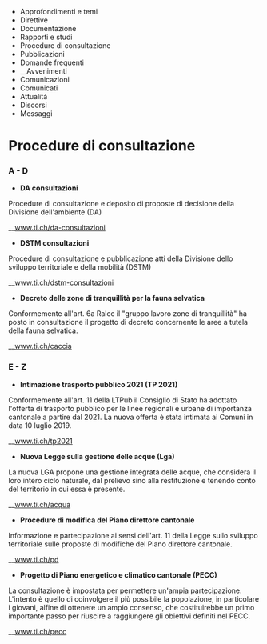   * Approfondimenti e temi
  * Direttive
  * Documentazione
  * Rapporti e studi
  * Procedure di consultazione
  * Pubblicazioni
  * Domande frequenti
  *  __Avvenimenti
  * Comunicazioni
  * Comunicati
  * Attualità
  * Discorsi
  * Messaggi

# Procedure di consultazione

### A - D

  * **DA consultazioni**

Procedure di consultazione e deposito di proposte di decisione della Divisione
dell'ambiente (DA)

__www.ti.ch/da-consultazioni

  * **DSTM consultazioni**

Procedure di consultazione e pubblicazione atti della Divisione dello sviluppo
territoriale e della mobilità (DSTM)

__www.ti.ch/dstm-consultazioni

  * **Decreto delle zone di tranquillità per la fauna selvatica**

Conformemente all'art. 6a Ralcc il "gruppo lavoro zone di tranquillità" ha
posto in consultazione il progetto di decreto concernente le aree a tutela
della fauna selvatica.

__www.ti.ch/caccia

### E - Z

  * **Intimazione trasporto pubblico 2021 (TP 2021)**

Conformemente all'art. 11 della LTPub il Consiglio di Stato ha adottato
l'offerta di trasporto pubblico per le linee regionali e urbane di importanza
cantonale a partire dal 2021. La nuova offerta è stata intimata ai Comuni in
data 10 luglio 2019.

__www.ti.ch/tp2021

  * **Nuova Legge sulla gestione delle acque (Lga)**

La nuova LGA propone una gestione integrata delle acque, che considera il loro
intero ciclo naturale, dal prelievo sino alla restituzione e tenendo conto del
territorio in cui essa è presente.

__www.ti.ch/acqua

  * **Procedure di modifica del Piano direttore cantonale**

Informazione e partecipazione ai sensi dell'art. 11 della Legge sullo sviluppo
territoriale sulle proposte di modifiche del Piano direttore cantonale.

__www.ti.ch/pd

  * **Progetto di Piano energetico e climatico cantonale (PECC)**

La consultazione è impostata per permettere un'ampia partecipazione. L'intento
è quello di coinvolgere il più possibile la popolazione, in particolare i
giovani, alfine di ottenere un ampio consenso, che costituirebbe un primo
importante passo per riuscire a raggiungere gli obiettivi definiti nel PECC.

__www.ti.ch/pecc

